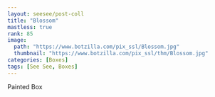 ```yaml
---
layout: seesee/post-coll
title: "Blossom"
mastless: true
rank: 85
image:
  path: "https://www.botzilla.com/pix_ssl/Blossom.jpg"
  thumbnail: "https://www.botzilla.com/pix_ssl/thm/Blossom.jpg"
categories: [Boxes]
tags: [See See, Boxes]
---
```


Painted Box



